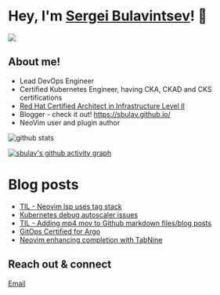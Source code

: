# Hey, I'm <a href="https://www.linkedin.com/in/sergei-bulavintsev-3001ba45/" target="_blank">Sergei Bulavintsev</a>! 👋

<a href= "https://www.linkedin.com/in/sergei-bulavintsev-3001ba45/"><img src="https://img.icons8.com/nolan/50/linkedin.png"/></a>

## About me!

* Lead DevOps Engineer
* Certified Kubernetes Engineer, having CKA, CKAD and CKS certifications
* <a href="https://rhtapps.redhat.com/verify?certId=160-186-458">Red Hat Certified Architect in Infrastructure Level II</a>
* Blogger - check it out! <a href="https://sbulav.github.com/">https://sbulav.github.io/</a>
* NeoVim user and plugin author

<img src="https://github-readme-stats.vercel.app/api/?username=sbulav&show_icons=true&count_private=true&title_color=fffffff&icon_color=000000&text_color=000000" alt="github stats"/>

[![sbulav's github activity graph](https://activity-graph.herokuapp.com/graph?username=sbulav&bg_color=000000&color=932092&line=932092&point=932092&area=true&hide_border=true)](https://github.com/sbulav?tab=repositories)

# Blog posts
<!-- BLOG-POST-LIST:START -->
- [TIL - Neovim lsp uses tag stack](https://sbulav.github.io/til/til-neovim-lsp-tagstack/)
- [Kubernetes debug autoscaler issues](https://sbulav.github.io/kubernetes/kubernetes-troubleshooting-autoscaler/)
- [TIL - Adding mp4 mov to Github markdown files/blog posts](https://sbulav.github.io/til/til-adding-video-to-github-markdown/)
- [GitOps Certified for Argo](https://sbulav.github.io/certifications/gitops-certified-for-argo/)
- [Neovim enhancing completion with TabNine](https://sbulav.github.io/vim/neovim-enhancing-completion-with-tabnine/)
<!-- BLOG-POST-LIST:END -->

## Reach out & connect

[Email](mailto:sergey.bulavintsev@gmail.com)
